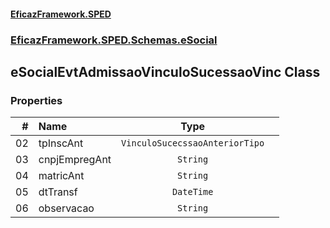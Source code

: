 #### [EficazFramework.SPED](EficazFrameworkSPED.md 'EficazFramework SPED')
### [EficazFramework.SPED.Schemas.eSocial](EficazFramework.SPED.Schemas.eSocial.md 'EficazFramework.SPED.Schemas.eSocial')

## eSocialEvtAdmissaoVinculoSucessaoVinc Class
### Properties

| # | Name | Type | |
| ---: | :--- | :---: | :--- |
| 02 | tpInscAnt | `VinculoSucecssaoAnteriorTipo` |  |
| 03 | cnpjEmpregAnt | `String` |  |
| 04 | matricAnt | `String` |  |
| 05 | dtTransf | `DateTime` |  |
| 06 | observacao | `String` |  |
